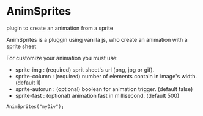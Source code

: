 # AnimSprites
plugin to create an animation from a sprite

AnimSprites is a pluggin using vanilla js, who create an animation with a sprite sheet

For customize your animation you must use:
  - sprite-img : (required) sprit sheet's url (png, jpg or gif).
  - sprite-column : (required) number of elements contain in image's width. (default 1)
  - sprite-autorun : (optional) boolean for animation trigger. (default false)
  - sprite-fast : (optional) animation fast in millisecond. (default 500)
  
  <div class="myDiv" sprite-img="image.png" sprite-column="6" sprite-autorun="false" sprite-fast="200" onmouseover="StartAnimSprites('myDiv')" onmouseout="StopAnimSprites('myDiv')"> </div>



	AnimSprites("myDiv");

